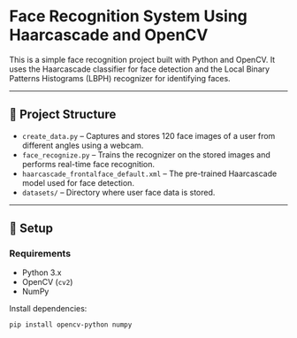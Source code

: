 # Face Recognition System Using Haarcascade and OpenCV

This is a simple face recognition project built with Python and OpenCV. It uses the Haarcascade classifier for face detection and the Local Binary Patterns Histograms (LBPH) recognizer for identifying faces.

---

## 📁 Project Structure

- `create_data.py` – Captures and stores 120 face images of a user from different angles using a webcam.
- `face_recognize.py` – Trains the recognizer on the stored images and performs real-time face recognition.
- `haarcascade_frontalface_default.xml` – The pre-trained Haarcascade model used for face detection.
- `datasets/` – Directory where user face data is stored.

---

## 🔧 Setup

### Requirements

- Python 3.x
- OpenCV (`cv2`)
- NumPy

Install dependencies:

```bash
pip install opencv-python numpy
